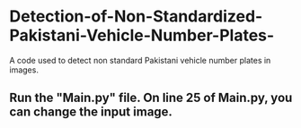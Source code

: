 # Detection-of-Non-Standardized-Pakistani-Vehicle-Number-Plates-
A code used to detect non standard Pakistani vehicle number plates in images.

## Run the "Main.py" file. On line 25 of Main.py, you can change the input image.
